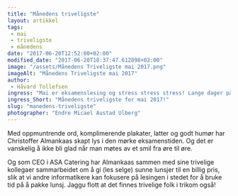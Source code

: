 ```yaml
---
title: "Månedens triveligste"
layout: artikkel 
tags: 
 - mai
 - triveligste
 - månedens
date: "2017-06-20T12:52:00+02:00"
modified_date: "2017-06-20T18:37:47.612898+02:00"
image: "/assets/Månedens Triveligste mai 2017.png"
imageAlt: "Månedens Triveligste mai 2017"
author:
 - Håvard Tollefsen
ingress: "Mai er eksamenslesing og stress stress stress! Lange dager på den kjedelige lesesalen kan gjøre mai til en dyster måned for mange. Da er det fantastisk at noen skaper litt glede!"
ingress_Short: "Månedens triveligste for mai 2017!"
slug: "manedens-triveligste"
photographer: "Endre Micael Austad Ulberg"
---
```

Med oppmuntrende ord, komplimerende plakater, latter og godt humør har Christoffer Almankaas skapt lys i den mørke eksamenstiden. Og det er vanskelig å ikke bli glad når man møtes av et smil fra øre til øre.

Og som CEO i ASA Catering har Almankaas sammen med sine trivelige kollegaer sammarbeidet om å gi (les selge) sunne lunsjer til en billig pris, slik at vi andre informatikere kan fokusere på lesingen i stedet for å bruke tid på å pakke lunsj. Jaggu flott at det finnes trivelige folk i trikom også!